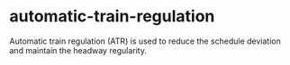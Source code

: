 # automatic-train-regulation

Automatic train regulation (ATR) is used to reduce the schedule deviation and maintain the headway regularity.
